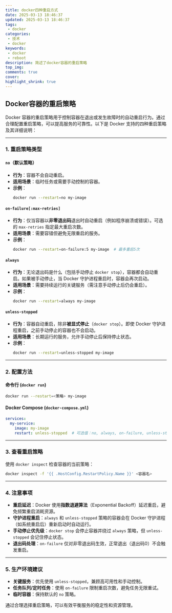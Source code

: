 ```yaml
---
title: docker四种重启方式
date: 2025-03-13 18:46:37
updated: 2025-03-13 18:46:37
tags: 
 - docker
categories: 
 - 技术
 - docker
keywords: 
 - docker
 - reboot
description: 简述了docker容器的重启策略
top_img: 
comments: true
cover:
highlight_shrink: true
---
```

## Docker容器的重启策略
Docker 容器的重启策略用于控制容器在退出或发生故障时的自动重启行为。通过合理配置重启策略，可以提高服务的可靠性。以下是 Docker 支持的四种重启策略及其详细说明：

---

### **1. 重启策略类型**
#### **`no`（默认策略）**
- **行为**：容器不会自动重启。
- **适用场景**：临时任务或需要手动控制的容器。
- **示例**：
  ```bash
  docker run --restart=no my-image
  ```

#### **`on-failure[:max-retries]`**
- **行为**：仅当容器以**非零退出码**退出时自动重启（例如程序崩溃或错误）。可选的 `max-retries` 指定最大重启次数。
- **适用场景**：需要容错但避免无限重启的服务。
- **示例**：
  ```bash
  docker run --restart=on-failure:5 my-image  # 最多重启5次
  ```

#### **`always`**
- **行为**：无论退出码是什么（包括手动停止 `docker stop`），容器都会自动重启。如果被手动停止，当 Docker 守护进程重启时，容器会再次启动。
- **适用场景**：需要持续运行的关键服务（需注意手动停止后仍会重启）。
- **示例**：
  ```bash
  docker run --restart=always my-image
  ```

#### **`unless-stopped`**
- **行为**：容器自动重启，除非**被显式停止**（`docker stop`）。即使 Docker 守护进程重启，之前手动停止的容器也不会启动。
- **适用场景**：长期运行的服务，允许手动停止后保持停止状态。
- **示例**：
  ```bash
  docker run --restart=unless-stopped my-image
  ```

---

### **2. 配置方法**
#### **命令行 (`docker run`)**
```bash
docker run --restart=<策略> my-image
```

#### **Docker Compose (`docker-compose.yml`)**
```yaml
services:
  my-service:
    image: my-image
    restart: unless-stopped  # 可选值：no, always, on-failure, unless-stopped
```

---

### **3. 查看重启策略**
使用 `docker inspect` 检查容器的当前策略：
```bash
docker inspect -f '{{ .HostConfig.RestartPolicy.Name }}' <容器名>
```

---

### **4. 注意事项**
- **重启延迟**：Docker 使用**指数退避算法**（Exponential Backoff）延迟重启，避免频繁重启消耗资源。
- **守护进程重启**：`always` 和 `unless-stopped` 策略的容器会在 Docker 守护进程（如系统重启后）重新启动时自动运行。
- **手动停止优先级**：`docker stop` 会停止容器并绕过 `always` 策略，但 `unless-stopped` 会记住停止状态。
- **退出码处理**：`on-failure` 仅对非零退出码生效，正常退出（退出码0）不会触发重启。

---

### **5. 生产环境建议**
- **关键服务**：优先使用 `unless-stopped`，兼顾高可用性和手动控制。
- **任务队列/定时任务**：使用 `on-failure` 限制重启次数，避免任务无限重试。
- **临时容器**：保持默认的 `no` 策略。

通过合理选择重启策略，可以有效平衡服务的稳定性和资源管理。